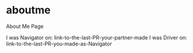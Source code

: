 # aboutme
About Me Page

I was Navigator on: link-to-the-last-PR-your-partner-made
I was Driver on: link-to-the-last-PR-you-made-as-Navigator